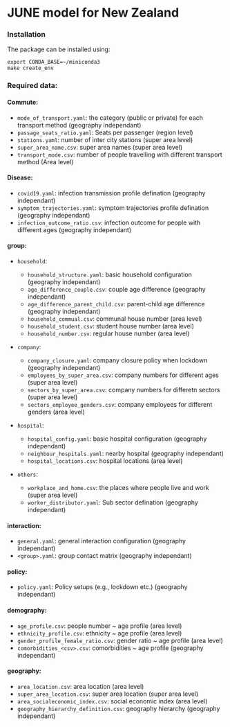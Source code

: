 
# JUNE model for New Zealand

### Installation
The package can be installed using:

```
export CONDA_BASE=~/miniconda3
make create_env
```


### Required data:

#### Commute:
- `mode_of_transport.yaml`: the category (public or private) for each transport method (geography independant)
- `passage_seats_ratio.yaml`: Seats per passenger (region level)
- `stations.yaml`: number of inter city stations (super area level)
- `super_area_name.csv`: super area names (super area level)
- `transport_mode.csv`: number of people travelling with different transport method (Area level)

#### Disease:
- `covid19.yaml`: infection transmission profile defination (geography independant)
- `symptom_trajectories.yaml`: symptom trajectories profile defination (geography independant)
- `infection_outcome_ratio.csv`: infection outcome for people with different ages (geography independant)

#### group:
- `household`:
  - `household_structure.yaml`: basic household configuration (geography independant)
  - `age_difference_couple.csv`: couple age difference (geography independant)
  - `age_difference_parent_child.csv`: parent-child age difference (geography independant)
  - `household_commual.csv`: communal house number (area level)
  - `household_student.csv`: student house number (area level)
  - `household_number.csv`: regular house number (area level)

- `company`:
  - `company_closure.yaml`: company closure policy when lockdown (geography independant)
  - `employees_by_super_area.csv`:  company numbers for different ages  (super area level)
  - `sectors_by_super_area.csv`: company numbers for differetn sectors (super area level)
  - `sectors_employee_genders.csv`: company employees for different genders (area level)

- `hospital`:
  - `hospital_config.yaml`: basic hospital configuration (geography independant)
  - `neighbour_hospitals.yaml`: nearby hospital (geography independant)
  - `hospital_locations.csv`: hospital locations (area level)

- `others`:
  - `workplace_and_home.csv`: the places where people live and work (super area level) 
  - `worker_distributor.yaml`: Sub sector defination (geography independant)

#### interaction:
- `general.yaml`: general interaction configuration (geography independant)
- `<group>.yaml`: group contact matrix (geography independant)

#### policy:
- `policy.yaml`: Policy setups (e.g., lockdown etc.) (geography independant)

#### demography:
- `age_profile.csv`: people number ~ age profile (area level)
- `ethnicity_profile.csv`: ethnicity ~ age profile (area level)
- `gender_profile_female_ratio.csv`: gender ratio ~ age profile (area level)
- `comorbidities_<csv>.csv`: comorbidities ~ age profile (geography independant)

#### geography:
- `area_location.csv`: area location (area level)
- `super_area_location.csv`: super area location (super area level)
- `area_socialeconomic_index.csv`: social economic index (area level)
- `geography_hierarchy_definition.csv`: geography hierarchy (geography independant)